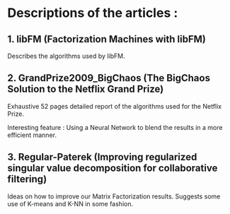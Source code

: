 # Descriptions of the articles :

## 1. libFM (Factorization Machines with libFM)

Describes the algorithms used by libFM.

## 2. GrandPrize2009_BigChaos (The BigChaos Solution to the Netflix Grand Prize)

Exhaustive 52 pages detailed report of the algorithms used for the Netflix Prize. 

Interesting feature : Using a Neural Network to blend the results in a more efficient manner.

## 3. Regular-Paterek (Improving regularized singular value decomposition for collaborative filtering)

Ideas on how to improve our Matrix Factorization results. Suggests some use of K-means and K-NN in some fashion. 

